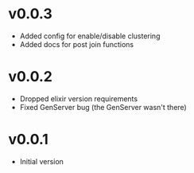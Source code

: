 # v0.0.3
- Added config for enable/disable clustering
- Added docs for post join functions

# v0.0.2
- Dropped elixir version requirements
- Fixed GenServer bug (the GenServer wasn't there)

# v0.0.1
- Initial version
